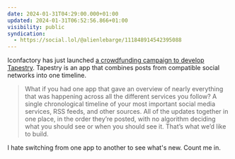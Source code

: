 ```yaml
---
date: 2024-01-31T04:29:00.000+01:00
updated: 2024-01-31T06:52:56.866+01:00
visibility: public
syndication:
  - https://social.lol/@alienlebarge/111848914542395088
---
```


Iconfactory has just launched [a crowdfunding campaign to develop Tapestry](https://web.archive.org/web/20240306174831/https://www.kickstarter.com/projects/iconfactory/project-tapestry "Tapestry on Kickstarter"). Tapestry is an app that combines posts from compatible social networks into one timeline.

> What if you had one app that gave an overview of nearly everything that was 
happening across all the different services you follow? A single chronological timeline of your most important social media services, RSS feeds, and other sources. All of the updates together in one place, in the order they’re posted, with no algorithm deciding what you should see or when you should see it. That’s what we’d like to build.

I hate switching from one app to another to see what's new. Count me in.

